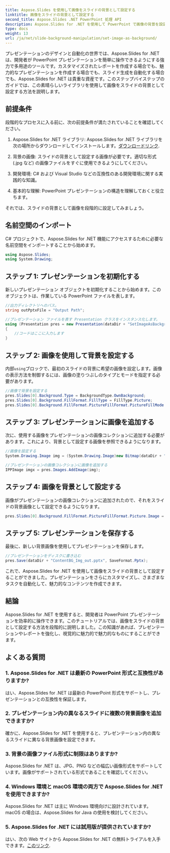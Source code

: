 ```yaml
---
title: Aspose.Slides を使用して画像をスライドの背景として設定する
linktitle: 画像をスライドの背景として設定する
second_title: Aspose.Slides .NET PowerPoint 処理 API
description: Aspose.Slides for .NET を使用して PowerPoint で画像の背景を設定する方法を学びます。プレゼンテーションを簡単に強化できます。
type: docs
weight: 13
url: /ja/net/slide-background-manipulation/set-image-as-background/
---
```


プレゼンテーションのデザインと自動化の世界では、Aspose.Slides for .NET は、開発者が PowerPoint プレゼンテーションを簡単に操作できるようにする強力で多用途のツールです。カスタマイズされたレポートを作成する場合でも、魅力的なプレゼンテーションを作成する場合でも、スライド生成を自動化する場合でも、Aspose.Slides for .NET は貴重な資産です。このステップバイステップのガイドでは、この素晴らしいライブラリを使用して画像をスライドの背景として設定する方法を説明します。

## 前提条件

段階的なプロセスに入る前に、次の前提条件が満たされていることを確認してください。

1.  Aspose.Slides for .NET ライブラリ: Aspose.Slides for .NET ライブラリを次の場所からダウンロードしてインストールします。[ダウンロードリンク](https://releases.aspose.com/slides/net/).

2. 背景の画像: スライドの背景として設定する画像が必要です。適切な形式 (.jpg など) の画像ファイルをすぐに使用できるようにしてください。

3. 開発環境: C# および Visual Studio などの互換性のある開発環境に関する実践的な知識。

4. 基本的な理解: PowerPoint プレゼンテーションの構造を理解しておくと役立ちます。

それでは、スライドの背景として画像を段階的に設定してみましょう。

## 名前空間のインポート

C# プロジェクトで、Aspose.Slides for .NET 機能にアクセスするために必要な名前空間をインポートすることから始めます。

```csharp
using Aspose.Slides;
using System.Drawing;
```

## ステップ 1: プレゼンテーションを初期化する

新しいプレゼンテーション オブジェクトを初期化することから始めます。このオブジェクトは、作業している PowerPoint ファイルを表します。

```csharp
//出力ディレクトリへのパス。
string outPptxFile = "Output Path";

//プレゼンテーション ファイルを表す Presentation クラスをインスタンス化します。
using (Presentation pres = new Presentation(dataDir + "SetImageAsBackground.pptx"))
{
    //コードはここに入力します
}
```

## ステップ 2: 画像を使用して背景を設定する

内部`using`ブロックで、最初のスライドの背景に希望の画像を設定します。画像の表示方法を制御するには、画像の塗りつぶしのタイプとモードを指定する必要があります。

```csharp
//画像で背景を設定する
pres.Slides[0].Background.Type = BackgroundType.OwnBackground;
pres.Slides[0].Background.FillFormat.FillType = FillType.Picture;
pres.Slides[0].Background.FillFormat.PictureFillFormat.PictureFillMode = PictureFillMode.Stretch;
```

## ステップ 3: プレゼンテーションに画像を追加する

次に、使用する画像をプレゼンテーションの画像コレクションに追加する必要があります。これにより、背景として設定する画像を参照できるようになります。

```csharp
//画像を設定する
System.Drawing.Image img = (System.Drawing.Image)new Bitmap(dataDir + "Tulips.jpg");

//プレゼンテーションの画像コレクションに画像を追加する
IPPImage imgx = pres.Images.AddImage(img);
```

## ステップ 4: 画像を背景として設定する

画像がプレゼンテーションの画像コレクションに追加されたので、それをスライドの背景画像として設定できるようになります。

```csharp
pres.Slides[0].Background.FillFormat.PictureFillFormat.Picture.Image = imgx;
```

## ステップ 5: プレゼンテーションを保存する

最後に、新しい背景画像を使用してプレゼンテーションを保存します。

```csharp
//プレゼンテーションをディスクに書き込む
pres.Save(dataDir + "ContentBG_Img_out.pptx", SaveFormat.Pptx);
```

これで、Aspose.Slides for .NET を使用して画像をスライドの背景として設定することができました。プレゼンテーションをさらにカスタマイズし、さまざまなタスクを自動化して、魅力的なコンテンツを作成できます。

## 結論

Aspose.Slides for .NET を使用すると、開発者は PowerPoint プレゼンテーションを効率的に操作できます。このチュートリアルでは、画像をスライドの背景として設定する方法を段階的に説明しました。この知識があれば、プレゼンテーションやレポートを強化し、視覚的に魅力的で魅力的なものにすることができます。

## よくある質問

### 1. Aspose.Slides for .NET は最新の PowerPoint 形式と互換性がありますか?

はい、Aspose.Slides for .NET は最新の PowerPoint 形式をサポートし、プレゼンテーションとの互換性を保証します。

### 2. プレゼンテーション内の異なるスライドに複数の背景画像を追加できますか?

確かに、Aspose.Slides for .NET を使用すると、プレゼンテーション内の異なるスライドに異なる背景画像を設定できます。

### 3. 背景の画像ファイル形式に制限はありますか?

Aspose.Slides for .NET は、JPG、PNG などの幅広い画像形式をサポートしています。画像がサポートされている形式であることを確認してください。

### 4. Windows 環境と macOS 環境の両方で Aspose.Slides for .NET を使用できますか?

Aspose.Slides for .NET は主に Windows 環境向けに設計されています。 macOS の場合は、Aspose.Slides for Java の使用を検討してください。

### 5. Aspose.Slides for .NET には試用版が提供されていますか?

はい、次の Web サイトから Aspose.Slides for .NET の無料トライアルを入手できます。[このリンク](https://releases.aspose.com/).